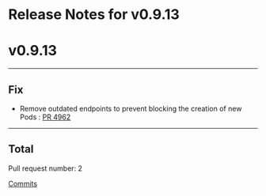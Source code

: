 # Release Notes for v0.9.13


# v0.9.13

***

## Fix

* Remove outdated endpoints to prevent blocking the creation of new Pods : [PR 4962](https://github.com/spidernet-io/spiderpool/pull/4962)



***

## Total 

Pull request number: 2

[ Commits ](https://github.com/spidernet-io/spiderpool/compare/v0.9.12...v0.9.13)
